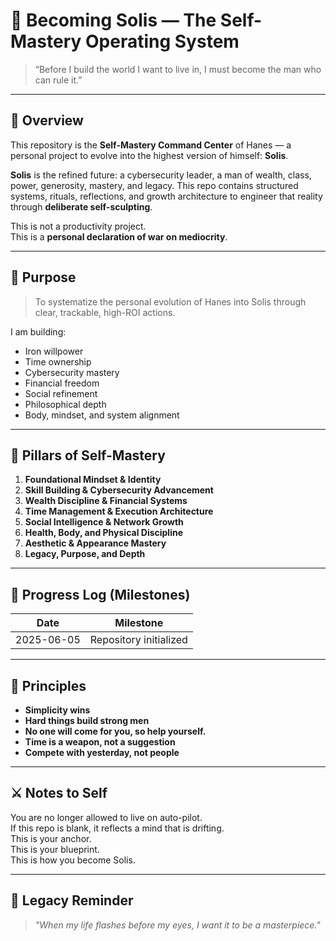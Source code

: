# 👑 Becoming Solis — The Self-Mastery Operating System

> “Before I build the world I want to live in, I must become the man who can rule it.”

---

## 📖 Overview

This repository is the **Self-Mastery Command Center** of Hanes — a personal project to evolve into the highest version of himself: **Solis**.

**Solis** is the refined future: a cybersecurity leader, a man of wealth, class, power, generosity, mastery, and legacy. This repo contains structured systems, rituals, reflections, and growth architecture to engineer that reality through **deliberate self-sculpting**.

This is not a productivity project.  
This is a **personal declaration of war on mediocrity**.

---

## 🎯 Purpose

> To systematize the personal evolution of Hanes into Solis through clear, trackable, high-ROI actions.

I am building:
- Iron willpower  
- Time ownership  
- Cybersecurity mastery  
- Financial freedom  
- Social refinement  
- Philosophical depth  
- Body, mindset, and system alignment

---

## 🧠 Pillars of Self-Mastery

1. **Foundational Mindset & Identity**  
2. **Skill Building & Cybersecurity Advancement**  
3. **Wealth Discipline & Financial Systems**  
4. **Time Management & Execution Architecture**  
5. **Social Intelligence & Network Growth**  
6. **Health, Body, and Physical Discipline**  
7. **Aesthetic & Appearance Mastery**  
8. **Legacy, Purpose, and Depth**

---

## 📅 Progress Log (Milestones)

| Date       | Milestone                                |
|------------|-------------------------------------------|
| 2025-06-05 | Repository initialized                    |

---

## 📌 Principles

- **Simplicity wins**  
- **Hard things build strong men**  
- **No one will come for you, so help yourself.**
- **Time is a weapon, not a suggestion**  
- **Compete with yesterday, not people**

---

## ⚔️ Notes to Self

You are no longer allowed to live on auto-pilot.  
If this repo is blank, it reflects a mind that is drifting.  
This is your anchor.  
This is your blueprint.  
This is how you become Solis.

---

## 🧭 Legacy Reminder

> _"When my life flashes before my eyes, I want it to be a masterpiece."_


